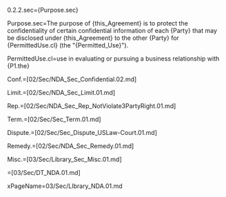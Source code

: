 0.2.2.sec={Purpose.sec}

Purpose.sec=The purpose of {this_Agreement} is to protect the confidentiality of certain confidential information of each {Party} that may be disclosed under {this_Agreement} to the other {Party} for {PermittedUse.cl} (the "{Permitted_Use}").
 
PermittedUse.cl=use in evaluating or pursuing a business relationship with {P1.the}  

Conf.=[02/Sec/NDA_Sec_Confidential.02.md]

Limit.=[02/Sec/NDA_Sec_Limit.01.md]

Rep.=[02/Sec/NDA_Sec_Rep_NotViolate3PartyRight.01.md]

Term.=[02/Sec/Sec_Term.01.md]

Dispute.=[02/Sec/Sec_Dispute_USLaw-Court.01.md]

Remedy.=[02/Sec/NDA_Sec_Remedy.01.md]

Misc.=[03/Sec/Library_Sec_Misc.01.md]

=[03/Sec/DT_NDA.01.md]

xPageName=03/Sec/LIbrary_NDA.01.md
